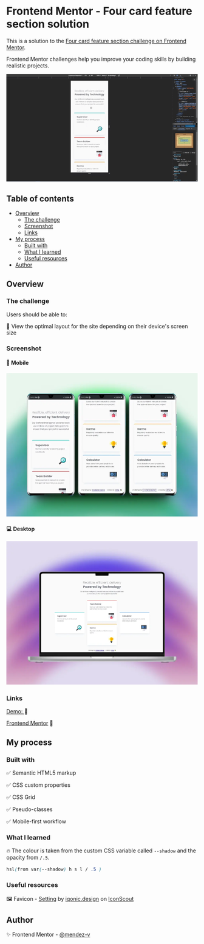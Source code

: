 # Frontend Mentor - Four card feature section solution

This is a solution to the [Four card feature section challenge on Frontend Mentor](https://www.frontendmentor.io/challenges/four-card-feature-section-weK1eFYK).

Frontend Mentor challenges help you improve your coding skills by building realistic projects.

![Sample](./assets/video/sample.gif)

## Table of contents

- [Overview](#overview)
  - [The challenge](#the-challenge)
  - [Screenshot](#screenshot)
  - [Links](#links)
- [My process](#my-process)
  - [Built with](#built-with)
  - [What I learned](#what-i-learned)
  - [Useful resources](#useful-resources)
- [Author](#author)

## Overview

### The challenge

Users should be able to:

🎯 View the optimal layout for the site depending on their device's screen size

### Screenshot

#### 📱 Mobile

![Mobile](./assets/image/mobile-preview.webp)

#### 💻 Desktop

![Desktop](./assets/image/desktop-preview.webp)

### Links

[Demo: ](https://mendez-v.github.io/four-card-feature/) 👀

[Frontend Mentor](https://www.frontendmentor.io/solutions/four-card-feature-using-css-grid-and-pseudoclasses-jK_lEEdpiL) 👀

## My process

### Built with

✅ Semantic HTML5 markup

✅ CSS custom properties

✅ CSS Grid

✅ Pseudo-classes

✅ Mobile-first workflow

### What I learned

🔥 The colour is taken from the custom CSS variable called `--shadow` and the opacity from `/.5`.
```css
hsl(from var(--shadow) h s l / .5 )
```

### Useful resources

🖼 Favicon - [Setting](https://iconscout.com/3d-illustrations/setting) by [iqonic.design](https://iconscout.com/contributors/iqonic-design) on [IconScout](https://iconscout.com)

## Author

✨ Frontend Mentor - [@mendez-v](https://www.frontendmentor.io/profile/mendez-v)
